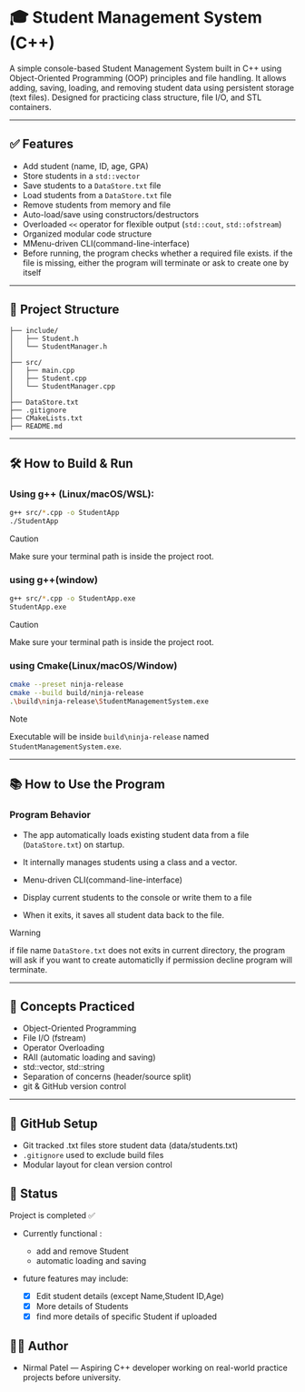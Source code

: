 # 🎓 Student Management System (C++)

A simple console-based Student Management System built in C++ using Object-Oriented Programming (OOP) principles and file handling. It allows adding, saving, loading, and removing student data using persistent storage (text files). Designed for practicing class structure, file I/O, and STL containers.

---

## ✅ Features

- Add student (name, ID, age, GPA)
- Store students in a `std::vector`
- Save students to a `DataStore.txt` file
- Load students from a `DataStore.txt` file
- Remove students from memory and file
- Auto-load/save using constructors/destructors
- Overloaded `<<` operator for flexible output (`std::cout`, `std::ofstream`)
- Organized modular code structure
- MMenu-driven CLI(command-line-interface)
- Before running, the program checks whether a required file exists. if the file is missing, either the program will terminate or ask to create one by itself

---

## 📁 Project Structure

```StudentManagementSystem/
├── include/
│   ├── Student.h
│   └── StudentManager.h
│
├── src/
│   ├── main.cpp
│   ├── Student.cpp
│   └── StudentManager.cpp
│
├── DataStore.txt
├── .gitignore
├── CMakeLists.txt
├── README.md
```

---

## 🛠 How to Build & Run

### Using g++ (Linux/macOS/WSL):

```bash
g++ src/*.cpp -o StudentApp
./StudentApp
```
> [!caution]
> Make sure your terminal path is inside the project root.

### using g++(window)
```bash
g++ src/*.cpp -o StudentApp.exe
StudentApp.exe
```
> [!caution]
> Make sure your terminal path is inside the project root.

### using Cmake(Linux/macOS/Window)

```bash
cmake --preset ninja-release
cmake --build build/ninja-release
.\build\ninja-release\StudentManagementSystem.exe 
```
> [!Note]
> Executable will be inside `build\ninja-release` named `StudentManagementSystem.exe`.

---

## 📚 How to Use the Program
 ### Program Behavior
 - The app automatically loads existing student data from a file (`DataStore.txt`) on startup.

 - It internally manages students using a class and a vector.

 - Menu-driven CLI(command-line-interface)

 - Display current students to the console or write them to a file
 - When it exits, it saves all student data back to the file. 

 > [!warning]
 > if file name `DataStore.txt` does not exits in current directory, the program will ask if you want
 > to create automaticlly if permission decline program will terminate.

    
---

## 🧠 Concepts Practiced
- Object-Oriented Programming
- File I/O (fstream)
- Operator Overloading
- RAII (automatic loading and saving)
- std::vector, std::string
- Separation of concerns (header/source split)
- git & GitHub version control

---

## 🔐 GitHub Setup
- Git tracked .txt files store student data (data/students.txt)
- `.gitignore` used to exclude build files
- Modular layout for clean version control

## 📢 Status
Project is completed ✅
- Currently functional : 
  - add and remove Student
  - automatic loading and saving

- future features may include:
  - [x] Edit student details (except Name,Student ID,Age)
  - [x] More details of Students
  - [x] find more details of specific Student if uploaded

## 🧑‍💻 Author
- Nirmal Patel — Aspiring C++ developer working on real-world practice projects before university.